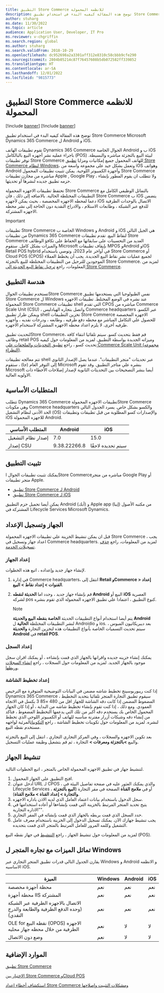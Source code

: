 ```yaml
---
title: التطبيق Store Commerce للانظمه المحمولة
description: توضح هذه المقالة كيفيه البدء في استخدام تطبيق Store Commerce Microsoft Dynamics 365 Commerce ل Android و iOS.
author: stuharg
ms.date: 11/30/2022
ms.topic: article
audience: Application User, Developer, IT Pro
ms.reviewer: v-chgriffin
ms.search.region: global
ms.author: stuharg
ms.search.validFrom: 2018-10-29
ms.openlocfilehash: dc952698a2a3301aff312e8310c58cbbb9cfe290
ms.sourcegitcommit: 2804b05214c87f76457608b5db072582ff339852
ms.translationtype: HT
ms.contentlocale: ar-SA
ms.lasthandoff: 12/01/2022
ms.locfileid: "9815773"
---
```

# <a name="store-commerce-app-for-mobile-platforms"></a>التطبيق Store Commerce للانظمه المحمولة

[!include [banner](../includes/banner.md)]
[!include [banner](../includes/preview-banner.md)]

توضح هذه المقالة كيفيه البدء في استخدام تطبيق Store Commerce Microsoft Dynamics 365 Commerce ل Android و iOS.

تقوم تطبيقات الهاتف Dynamics 365 Commerce الجوال الخاصة Android ب و iOS باجراء عمليه نشر أجهزه البيع بالبالكامل (POS) لبيئة البيع بالتجزئة مباشره والبسيطة. توفر تطبيقات Store Commerce للهاتف المحمول جميع إمكانيات ومزايا [تطبيق Store Commerce لنظام Windows](store-commerce.md)، وتعمل بشكل جيد على مجموعة واسعة من iOS وهواتف Android وأجهزة الكمبيوتر اللوحية. يمكن تثبيت تطبيقات المحمول Store Commerce مباشره من مخازن تطبيقات Apple , Google Play ، ولا تتطلب ان يقوم المطور بإنشاء حزمه تطبيق جديده لنشرها أو تحديثها. 

تحتفظ تطبيقات الاجهزه المحمولة Store Commerce بالتماثل الوظيفي الكامل مع التطبيقات المختلطة الحالية. بالاضافه إلى ذلك ، فان Store Commerce ب iOS يتضمن دعما لمحطه الاجهزه المخصصة ، بحيث يمكن لأجهزه iOS الاتصال بالوحدات الطرفية للدفع عبر الشبكة ، وطابعات الاستلام ، والادراج النقدية دون الحاجة إلى نشر محطه الاجهزه المشتركة. 

> [!IMPORTANT]
> تطبيقات Store Commerce الخاصة ب Windows و Android و iOS هي الجيل التالي من تطبيقات Dynamics 365 Commerce لنقاط البيع. تقدم تطبيقات Store Commerce العديد من التحسينات على سابقاتها مع الحفاظ على تكافؤ الوظائف والميزات بشكل كامل. ستقوم Microsoft بإيقاف تطبيقات MPOS وAndroid وiOS Retail POS hybrid في أواخر عام 2023، وتوصي باستخدام Store Commerce أو Cloud POS (CPOS) لجميع عمليات نشر نقاط البيع الجديدة. يجب أن يخطط العملاء الموجودين للترحيل من التطبيقات المختلطة للبيع بالتجزئة Store Commerce. لمزيد من المعلومات، راجع [ترحيل نقاط البيع الحديثة إلى Store Commerce](pos-extension/migrate-mpos-store-commerce.md). 

## <a name="app-architecture"></a>هندسة التطبيق

تستخدم تطبيقات الجوالStore Commerce نفس الطبولوجيا التي يستخدمها تطبيق Store Commerce ل Windows عند نشره في الوضع المختلط. تطبيقات الاجهزه المحمولة Store Commerce تطبيقات shell التي تقدم CPOS مباشره من Commerce Scale Unit (CSU) ، واتصل بتجاره الهيادليس Commerce headquarters عبر الكسو. ويمكن طراز تطبيق shell تخزين التطبيقات Store Commerce الاجهزه المخصصة للحصول علي التكامل المباشر مع محطه دفع طرفيه ، وطابعه ، ودرجات نقديه ، وأجهزه طرفيه أخرى. لا يلزم اعداد محطه الاجهزه المشتركة لاستخدام الاجهزه. 

لتحديث تطبيقStore Commerce، قم فقط بتحديث كسو. سيتم تلقائيا انتقاء كافة وظائف retail POS وميزاته الجديدة بواسطة التطبيق. لمزيد من المعلومات حول كيفيه تحديث كسو ، راجع [تطبيق التحديثات والملحقات علي Commerce Scale Unit (مجموعه النظراء)](../../fin-ops-core/dev-itpro/deployment/update-retail-channel.md).

تتم معالجه تطبيقات shell عبر تحديثات "متجر التطبيقات". عندما يصل الإصدار الثانوي إلى التوفر العام (جا) ، ستقوم Microsoft بنشره علي متاجر التطبيق. وقد تقوم Microsoft أيضا بنشر التصحيحات بين التحديثات الثانوية لإصدار إصلاحات الأخطاء ذات الاولويه العالية.

## <a name="prerequisites"></a>المتطلبات الأساسية

تتطلب Dynamics 365 Commerce تطبيقات الاجهزه المحمولةStore Commerce وهي مكونات Commerce headquarters والكسو بشكل خاص. يسرد الجدول التالي الحد الأدنى لنظام التشغيل (OS) والإصدارات كسو المطلوبة من قبل تطبيقات وتطبيقات iOS للاجهزه المحمولة Android. 

| المتطلب الأساسي | Android      | iOS  |
| ------------ | ------------ | ---- |
| إصدار نظام التشغيل   | 7.0          | 15.0 |
| إصدار CSU  | 9.38.22266.8 | سيتم تحديده لاحقًا  |

## <a name="install-the-app"></a>تثبيت التطبيق

يمكنك تثبيت تطبيقات الجوال اStore Commerceمباشره من متجر Google Play أو متجر تطبيقات Apple. 

- [تطبيق Store Commerce لـ Android](https://aka.ms/storecommerceandroid)
- [تطبيق Store Commerce لـ iOS](https://aka.ms/storecommerceios)

يمكن أيضا تحميل حزم التطبيق Android (أبك) و Apple app (إيبا) من مكتبه الأصول المشتركة في Lifecycle Services Microsoft Dynamics. 

## <a name="device-and-register-setup"></a>الجهاز وتسجيل الإعداد

قبل ان يمكن تنشيط الخزينة علي تطبيقات الاجهزه المحمولة Store Commerce ، يجب اعداد جهاز وتسجيل في Commerce headquarters. لمزيد من المعلومات، راجع [حذف تسجيلات الخدمة](../implementation-considerations-devices.md). 

### <a name="device-setup"></a>إعداد الجهاز

لإنشاء جهاز جديد وإعداده ، اتبع هذه الخطوات.

1. في إدارة Commerce headquarters، انتقل إلى **Retail وCommerce \> إعداد القنوات \> إعداد نقاط \> البيع**. 
1. قم بإنشاء جهاز جديد ، وحدد اما **الحديثة لنقطه Android** البيع أو **iOS** العصرية لشركه pos كنوع التطبيق ، اعتمادا علي تطبيق الاجهزه المحمولة الذي تقوم بنشره. 

    > [!NOTE] 
    > يتم أيضا استخدام أنواع التطبيقات الحديثة **الخاصة بنقطه البيع والحديثة Android** لنشر التطبيقات المختلطة **الحالية** ل Androidio  و ios. بعد ديبريكاتيون المبوس ، سيتم تحديث التسميات الخاصة بأنواع التطبيقات هذه لتخزين التجارة **والحديثة Android** في **retail POS**. 

### <a name="register-setup"></a>إعداد السجل

يمكنك إنشاء خزينه جديده واقرانها بالجهاز الذي قمت بإنشاءه ، أو يمكنك اقران سجل موجود بالجهاز الجديد. لمزيد من المعلومات حول السجلات ، راجع [إنشاء السجلات وربطها](../tasks/create-associate-registers.md).

### <a name="screen-layout-setup"></a>إعداد تخطيط الشاشة

إذا كنت ريبوربوسينج تخطيط شاشه مضمن في البيانات التوضيحية المتوفرة مع الترخيص Dynamics 365 Commerce ، سيقوم تطبيق التجارة المتجر تلقائيا بتحديد التخطيط المضغوط المضمن إذا كانت دقه الشاشة للجهاز اقل من 480 &times;85 3 بكسل في الاتجاه العمودي. ومع ذلك ، إذا كنت تقوم بإنشاء تخطيط شاشه من البداية ، أو إذا كان الجهاز المحمول الخاص بك يستخدم دقه أكبر من تلك التي يدعمها التخطيط المضغوط ، فتاكد من إنشاء دقه وشبكات أزرار مقترنة مناسبه للهاتف أو الكمبيوتر اللوحي الذي تخطط لنشره. لمزيد من المعلومات حول تكوينات تخطيط الشاشة ، راجع [التكوينات](../pos-screen-layouts.md)المرئية لواجهه مستخدم نقطه البيع. 

بعد تكوين الاجهزه والسجلات ، وفي المركز التجاري التجاري ، انتقل إلى البيع بالتجزئة والبيع **\>بالتجزئة ومعرفات \>** التجارة ، ثم قم بتشغيل وظيفة عمليات التسجيل.

## <a name="activate-a-device"></a>تنشيط الجهاز

لتنشيط جهاز في تطبيق الاجهزه المحمولة الخاص بالمتجر ، اتبع الخطوات التالية.

1. افتح التطبيق على الجهاز المحمول.
1. أدخل عنوان URL لـ CPOS ، والذي يمكنك العثور عليه في صفحة تفاصيل البيئة في Lifecycle Services ، أو في **ملامح القناة** الصفحة في مقر التجارة (**البيع بالتجزئة والتجارة \> إعداد القناة \> ملامح القناة**).
1. سجل الدخول باستخدام بيانات اعتماد العامل الذي لديه الاذن باداره الاجهزه.
1. يتيح تحديد المتجر المرتبط بالخزينة التي قمت بإنشاءها أو أعاده استخدامها في "الاداره التجارية".
1. حدد السجل الذي قمت بربطه بالجهاز الذي قمت بإنشائه في المقر التجاري.
1. يجب تنشيط جهازك الآن. يمكنك تسجيل الدخول إلى الخزينة باستخدام معرف عامل التشغيل وكلمه المرور للعامل المرتبط بالمتجر الذي قمت بتحديده. 

لمزيد من المعلومات حول تنشيط الجهاز ، راجع [التنشيط](retail-device-activation.md#activate-a-modern-pos-or-cloud-pos-device-by-using-guided-activation) في جهاز نقطه البيع (POS).

## <a name="feature-parity-with-store-commerce-for-windows"></a>تماثل الميزات مع تجاره المتجر ل Windows

يقارن الجدول التالي قدرات تطبيق المتجر التجاري عبر Windows و Android و الانظمه الاساسيه iOS.

| الميزة                                                                               | Windows | Android | iOS |
| ------------------------------------------------------------------------------------- | ------- | ------- | --- |
| محطة أجهزة مخصصة                                                            | ‏‏نعم‬     | ‏‏نعم‬     | ‏‏نعم‬ |
| محطة أجهزة IIS المشتركة                                                               | ‏‏نعم‬     | ‏‏نعم‬     | ‏‏نعم‬ |
| الاتصال بالاجهزه الطرفية عبر الشبكة (وحده الدفع الطرفية والطابعة والدرج النقدي) | ‏‏نعم‬     | ‏‏نعم‬     | ‏‏نعم‬ |
| OLE for نقطه البيع (OPOS) الاجهزه الطرفية من خلال محطه جهاز محليه             | ‏‏نعم‬     | لا      | لا  |
| وضع دون الاتصال                                                                          | ‏‏نعم‬     | لا      | لا  |

## <a name="additional-resources"></a>الموارد الإضافية

[تطبيق Store Commerce](store-commerce.md)

[الاختيار بين Store Commerce وCloud POS](../mpos-or-cpos.md)

[استكشاف أخطاء اعداد Store Commerce ومشكلات التثبيت وإصلاحها](../troubleshoot/store-commerce-setup-installation.md)
